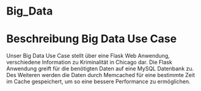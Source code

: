 # Big_Data

# Beschreibung Big Data Use Case
Unser Big Data Use Case stellt über eine Flask Web Anwendung, verschiedene Information zu Kriminalität in Chicago dar. Die Flask Anwendung greift für die benötigten Daten auf eine MySQL Datenbank zu. Des Weiteren werden die Daten durch Memcached für eine bestimmte Zeit im Cache gespeichert, um so eine bessere Performance zu ermöglichen. 
